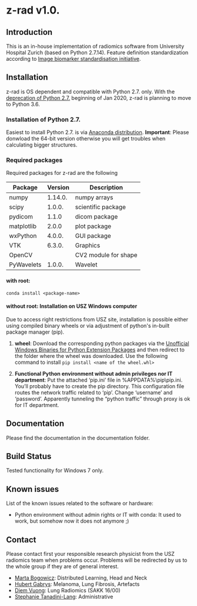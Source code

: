 # z-rad v1.0.


## Introduction

This is an in-house implementation of radiomics software from University Hospital Zurich (based on Python 2.7.14). Feature definition standardization according to [Image biomarker standardisation initiative](https://arxiv.org/abs/1612.07003).

## Installation
z-rad is OS dependent and compatible with Python 2.7. only.
With the [deprecation of Python 2.7.](https://pythonclock.org/) beginning of Jan 2020, z-rad is planning to move to Python 3.6. 

### Installation of Python 2.7.
Easiest to install Python 2.7. is via [Anaconda distribution](https://www.anaconda.com/distribution/). **Important**: Please donwload the 64-bit version otherwise you will get troubles when calculating bigger structures. 

### Required packages
Required packages for z-rad are the following

| **Package**      | **Version**  | **Description**      |
| ---------------- | ------------ | -------------------- |
| numpy            | 1.14.0.      | numpy arrays         |
| scipy            | 1.0.0.       | scientific package   |
| pydicom          | 1.1.0        | dicom package        |
| matplotlib       | 2.0.0        | plot package         |
| wxPython         | 4.0.0.       | GUI package          |
| VTK              | 6.3.0.       | Graphics             |
| OpenCV           |              | CV2 module for shape |
| PyWavelets       | 1.0.0.       | Wavelet              |


#### with root: 
`conda install <package-name>`

#### without root: Installation on USZ Windows computer

Due to access right restrictions from USZ site, installation is possible either using compiled binary wheels or via adjustment of python's in-built package manager (pip). 
1. **wheel**: Download the corresponding python packages via the [Unofficial Windows Binaries for Python Extension Packages](https://www.lfd.uci.edu/~gohlke/pythonlibs/)
and then redirect to the folder where the wheel was downloaded. Use the following command to install
`pip install <name of the wheel.whl>`

2. **Functional Python environment without admin privileges nor IT department**:
Put the attached ‘pip.ini’ file in %APPDATA%\pip\pip.ini. You’ll probably have to create the pip directory. This configuration file routes the network traffic related to ‘pip’. Change ‘username’ and ‘password’. Apparently tunneling the “python traffic” through proxy is ok for IT department.

## Documentation

Please find the documentation in the documentation folder. 

## Build Status

Tested functionality for Windows 7 only.

## Known issues

List of the known issues related to the software or hardware:
- Python environment without admin rights or IT with conda: 
It used to work, but somehow now it does not anymore ;)


## Contact
Please contact first your responsible research physicist from the USZ radiomics team when problems occur. Problems will be redirected by us to the whole group if they are of general interest.

- [Marta Bogowicz](mailto:marta.bogowicz@usz.ch): Distributed Learning, Head and Neck
- [Hubert Gabrys](mailto:hubert.gabrys@usz.ch): Melanoma, Lung Fibrosis, Artefacts
- [Diem Vuong](mailto:diem.vuong@usz.ch): Lung Radiomics (SAKK 16/00)
- [Stephanie Tanadini-Lang](mailto:stephanie.tanadini-lang@usz.ch): Administrative
